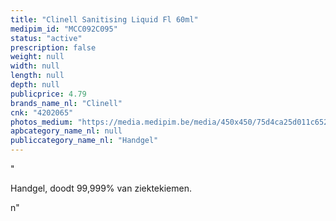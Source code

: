 ```yaml
---
title: "Clinell Sanitising Liquid Fl 60ml"
medipim_id: "MCC092C095"
status: "active"
prescription: false
weight: null
width: null
length: null
depth: null
publicprice: 4.79
brands_name_nl: "Clinell"
cnk: "4202065"
photos_medium: "https://media.medipim.be/media/450x450/75d4ca25d011c652aad1ec430c559698.jpg"
apbcategory_name_nl: null
publiccategory_name_nl: "Handgel"
---
```

"<p>Handgel, doodt 99,999% van ziektekiemen.</p>n"
